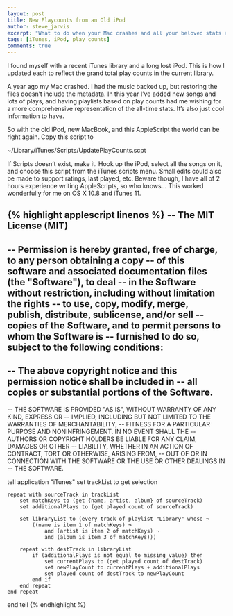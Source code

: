 ```yaml
---
layout: post
title: New Playcounts from an Old iPod
author: steve_jarvis
excerpt: "What to do when your Mac crashes and all your beloved stats are stuck on an iPod."
tags: [iTunes, iPod, play counts]
comments: true
---
```


I found myself with a recent iTunes library and a long lost iPod. This is how I updated each to reflect the grand total play counts in the current library.

A year ago my Mac crashed. I had the music backed up, but restoring the files doesn’t include the metadata. In this year I’ve added new songs and lots of plays, and having playlists based on play counts had me wishing for a more comprehensive representation of the all-time stats. It’s also just cool information to have.

So with the old iPod, new MacBook, and this AppleScript the world can be right again. Copy this script to

~/Library/iTunes/Scripts/UpdatePlayCounts.scpt

If Scripts doesn’t exist, make it. Hook up the iPod, select all the songs on it, and choose this script from the iTunes scripts menu. Small edits could also be made to support ratings, last played, etc. Beware though, I have all of 2 hours experience writing AppleScripts, so who knows… This worked wonderfully for me on OS X 10.8 and iTunes 11.

{% highlight applescript linenos %}
-- The MIT License (MIT)
--
-- Permission is hereby granted, free of charge, to any person obtaining a copy
-- of this software and associated documentation files (the "Software"), to deal
-- in the Software without restriction, including without limitation the rights
-- to use, copy, modify, merge, publish, distribute, sublicense, and/or sell
-- copies of the Software, and to permit persons to whom the Software is
-- furnished to do so, subject to the following conditions:
--
-- The above copyright notice and this permission notice shall be included in
-- all copies or substantial portions of the Software.
--
-- THE SOFTWARE IS PROVIDED "AS IS", WITHOUT WARRANTY OF ANY KIND, EXPRESS OR
-- IMPLIED, INCLUDING BUT NOT LIMITED TO THE WARRANTIES OF MERCHANTABILITY,
-- FITNESS FOR A PARTICULAR PURPOSE AND NONINFRINGEMENT. IN NO EVENT SHALL THE
-- AUTHORS OR COPYRIGHT HOLDERS BE LIABLE FOR ANY CLAIM, DAMAGES OR OTHER
-- LIABILITY, WHETHER IN AN ACTION OF CONTRACT, TORT OR OTHERWISE, ARISING FROM,
-- OUT OF OR IN CONNECTION WITH THE SOFTWARE OR THE USE OR OTHER DEALINGS IN
-- THE SOFTWARE.

tell application "iTunes"
    set trackList to get selection

    repeat with sourceTrack in trackList
        set matchKeys to (get {name, artist, album} of sourceTrack)
        set additionalPlays to (get played count of sourceTrack)

        set libraryList to (every track of playlist "Library" whose ¬
            ((name is item 1 of matchKeys) ¬
                and (artist is item 2 of matchKeys) ¬
                and (album is item 3 of matchKeys)))

        repeat with destTrack in libraryList
            if (additionalPlays is not equal to missing value) then
                set currentPlays to (get played count of destTrack)
                set newPlayCount to currentPlays + additionalPlays
                set played count of destTrack to newPlayCount
            end if
        end repeat
    end repeat
end tell
{% endhighlight %}
